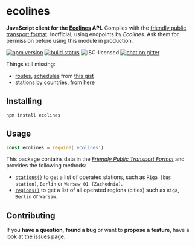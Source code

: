 # ecolines

**JavaScript client for the [Ecolines](https://ecolines.net) API.** Complies with the [friendly public transport format](https://github.com/public-transport/friendly-public-transport-format). Inofficial, using endpoints by *Ecolines*. Ask them for permission before using this module in production.


[![npm version](https://img.shields.io/npm/v/ecolines.svg)](https://www.npmjs.com/package/ecolines)
[![build status](https://img.shields.io/travis/derhuerst/ecolines.svg)](https://travis-ci.org/derhuerst/ecolines)
![ISC-licensed](https://img.shields.io/github/license/derhuerst/ecolines.svg)
[![chat on gitter](https://badges.gitter.im/public-transport.svg)](https://gitter.im/public-transport)

Things still missing:

- [routes](https://github.com/public-transport/friendly-public-transport-format/blob/master/docs/readme.md#route), [schedules](https://github.com/public-transport/friendly-public-transport-format/blob/master/docs/readme.md#schedule) from [this gist](https://gist.github.com/derhuerst/c76db8e9216b686b0262857cc9abd16e)
- stations by countries, from [here](https://ecolines.net/international/en/trip/bus-stops)

## Installing

```shell
npm install ecolines
```

## Usage

```js
const ecolines = require('ecolines')
```

This package contains data in the [*Friendly Public Transport Format*](https://github.com/public-transport/friendly-public-transport-format) and provides the following methods:

- [`stations()`](docs/stations.md) to get a list of operated stations, such as `Riga (bus station)`, `Berlin` or `Warsaw 01 (Zachodnia)`.
- [`regions()`](docs/regions.md) to get a list of all operated regions (cities) such as `Riga`, `Berlin` or `Warsaw`.

## Contributing

If you **have a question**, **found a bug** or want to **propose a feature**, have a look at [the issues page](https://github.com/derhuerst/ecolines/issues).
